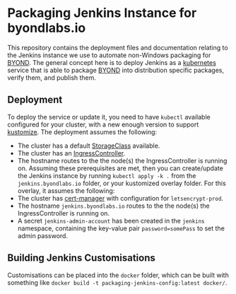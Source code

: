 Packaging Jenkins Instance for byondlabs.io
===========================================
This repository contains the deployment files and documentation relating to the Jenkins instance we use to automate non-Windows packaging for [BYOND](https://www.byond.com/). The general concept here is to deploy Jenkins as a [kubernetes](https://kubernetes.io/) service that is able to package [BYOND](https://www.byond.com/) into distribution specific packages, verify them, and publish them.

Deployment
----------
To deploy the service or update it, you need to have `kubectl` available configured for your cluster, with a new enough version to support [kustomize](https://github.com/kubernetes-sigs/kustomize). The deployment assumes the following:
-   The cluster has a default [StorageClass](https://kubernetes.io/docs/concepts/storage/storage-classes/) available.
-   The cluster has an [IngressController](https://kubernetes.io/docs/concepts/services-networking/ingress-controllers/).
-   The hostname routes to the the node(s) the IngressController is running on.
Assuming these prerequisites are met, then you can create/update the Jenkins instance by running `kubectl apply -k .` from the `jenkins.byondlabs.io` folder, or your kustomized overlay folder. For this overlay, it assumes the following:
-   The cluster has [cert-manager](https://github.com/jetstack/cert-manager) with configuration for `letsencrypt-prod`.
-   The hostname `jenkins.byondlabs.io` routes to the the node(s) the IngressController is running on.
-   A secret `jenkins-admin-account` has been created in the `jenkins` namespace, containing the key-value pair `password=somePass` to set the admin password.

Building Jenkins Customisations
-------------------------------
Customisations can be placed into the `docker` folder, which can be built with something like `docker build -t packaging-jenkins-config:latest docker/`.
